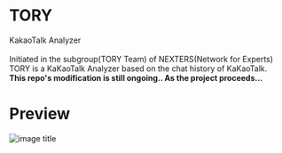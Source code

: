# TORY
KakaoTalk Analyzer  <br><br>
Initiated in the subgroup(TORY Team) of NEXTERS(Network for Experts)  
TORY is a KaKaoTalk Analyzer based on the chat history of KaKaoTalk.  
**This repo's modification is still ongoing.. As the project proceeds...**

# Preview
![image title](https://github.com/plumlike/TORY/blob/master/index.png)<br>


